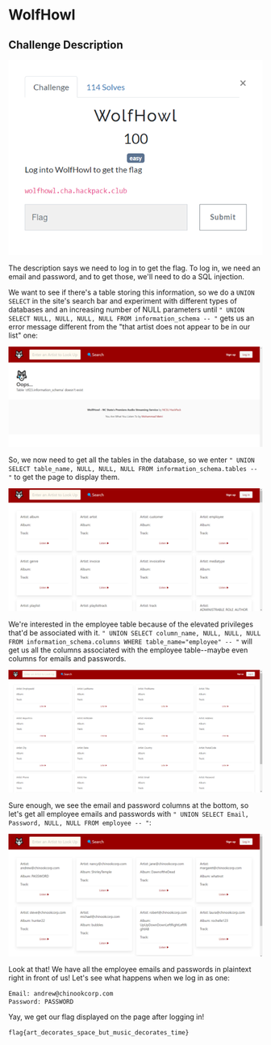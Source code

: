 # WolfHowl

## Challenge Description

![](https://github.com/mt3636/HackPack-CTF-2023/blob/main/WolfHowl/images/challengedescription.png)

The description says we need to log in to get the flag. To log in, we need an email and password, and to get those, we'll need to do a SQL injection.

We want to see if there's a table storing this information, so we do a `UNION SELECT` in the site's search bar and experiment with different types of databases and an increasing number of NULL parameters until `" UNION SELECT NULL, NULL, NULL, NULL FROM information_schema -- "` gets us an error message different from the "that artist does not appear to be in our list" one:

![](https://github.com/mt3636/HackPack-CTF-2023/blob/main/WolfHowl/images/tabledoesntexist.png)

So, we now need to get all the tables in the database, so we enter `" UNION SELECT table_name, NULL, NULL, NULL FROM information_schema.tables -- "` to get the page to display them.

![](https://github.com/mt3636/HackPack-CTF-2023/blob/main/WolfHowl/images/databasetables.png)

We're interested in the employee table because of the elevated privileges that'd be associated with it. `" UNION SELECT column_name, NULL, NULL, NULL FROM information_schema.columns WHERE table_name="employee" -- "` will get us all the columns associated with the employee table--maybe even columns for emails and passwords.

![](https://github.com/mt3636/HackPack-CTF-2023/blob/main/WolfHowl/images/employeecolumns.png)

Sure enough, we see the email and password columns at the bottom, so let's get all employee emails and passwords with `" UNION SELECT Email, Password, NULL, NULL FROM employee -- "`:

![](https://github.com/mt3636/HackPack-CTF-2023/blob/main/WolfHowl/images/usernamesandpasswords.png)

Look at that! We have all the employee emails and passwords in plaintext right in front of us! Let's see what happens when we log in as one:

    Email: andrew@chinookcorp.com
    Password: PASSWORD

Yay, we get our flag displayed on the page after logging in!

    flag{art_decorates_space_but_music_decorates_time}
